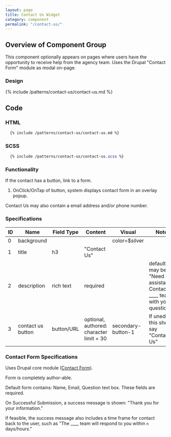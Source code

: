 ```yaml
---
layout: page
title: Contact Us Widget
category: component
permalink: "/contact-us/"
---
```


## Overview of Component Group
This component optionally appears on pages where users have the opportunity to receive help from the agency team. Uses the Drupal "Contact Form" module as modal on-page.

### Design

{% include /patterns/contact-us/contact-us.md %}

## Code
### HTML
```html
  {% include /patterns/contact-us/contact-us.md %}
```

### SCSS
```scss
  {% include /patterns/contact-us/contact-us.scss %}
```

### Functionality
If the contact has a button, link to a form.

1) OnClick/OnTap of button, system displays contact form in an overlay popup.

Contact Us may also contain a email address and/or phone number.

### Specifications

| ID   | Name | Field Type  | Content | Visual | Notes |
|------|------|-------------|---------|--------|-------|
|0 | background |  |  | color=$silver
| 1    | title | h3 | "Contact Us" |
| 2    | description | rich text | required |  | default text may be - "Need assistance? Contact the ____ team with your questions." |
| 3    | contact us button  | button/URL | optional, authored: character limit = 30 | secondary-button-1 | If unedited, this should say "Contact Us"|

### Contact Form Specifications

Uses Drupal core module ([Contact Form](https://www.drupal.org/docs/8/core/modules/contact/overview)).

Form is completely author-able.

Default form contains: Name, Email, Question text box. These fields are required.

On Successful Submission, a success message is shown: "Thank you for your information."

If feasible, the success message also includes a time frame for contact back to the user, such as "The ____ team will respond to you within `n` days/hours."
